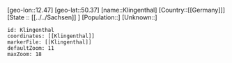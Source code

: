 ﻿---
location: [50.37,12.47]
mapzoom: [7,12] 
mapmarker: city 
type: City
tags:
- geo/City


SpocWebEntityId: 31492
isDeleted: false
confidential: public

---
[geo-lon::12.47]
[geo-lat::50.37]
[name::Klingenthal]
[Country::[[Germany]]]
[State :: [[../../Sachsen]] ]
[Population::]
[Unknown::]


```leaflet
id: Klingenthal
coordinates: [[Klingenthal]]
markerFile: [[Klingenthal]]
defaultZoom: 11 
maxZoom: 18
```
